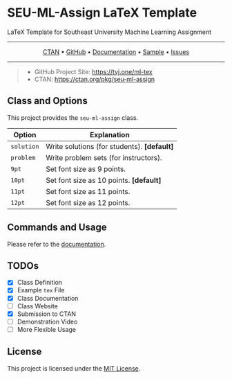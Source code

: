 # SEU-ML-Assign LaTeX Template
LaTeX Template for Southeast University Machine Learning Assignment

***
<p align="center">
   <a href="https://ctan.org/pkg/seu-ml-assign">CTAN</a> • <a href="https://github.com/Teddy-van-Jerry/SEU-ML-Assign_LaTeX_Template">GitHub</a> • <a href="http://mirrors.ctan.org/macros/latex/contrib/seu-ml-assign/seu-ml-assign-doc.pdf">Documentation</a> • <a href="https://github.com/Teddy-van-Jerry/SEU-ML-Assign_LaTeX_Template/blob/master/SEU-ML-Assign-sample.pdf">Sample</a> • <a href="https://github.com/Teddy-van-Jerry/SEU-ML-Assign_LaTeX_Template/issues">Issues</a>
</p>

***

> - GitHub Project Site: https://tvj.one/ml-tex
> - CTAN: https://ctan.org/pkg/seu-ml-assign
## Class and Options
This project provides the `seu-ml-assign` class.

| Option | Explanation |
| - | - |
| `solution` | Write solutions (for students). **[default]** |
| `problem` | Write problem sets (for instructors). |
| `9pt` | Set font size as 9 points. |
| `10pt` | Set font size as 10 points. **[default]** |
| `11pt` | Set font size as 11 points. |
| `12pt` | Set font size as 12 points. |

## Commands and Usage
Please refer to the [documentation](seu-ml-assign-doc.pdf).

## TODOs
- [x] Class Definition
- [x] Example `tex` File
- [x] Class Documentation
- [ ] Class Website
- [x] Submission to CTAN
- [ ] Demonstration Video
- [ ] More Flexible Usage

## License
This project is licensed under the [MIT License](LICENSE).
